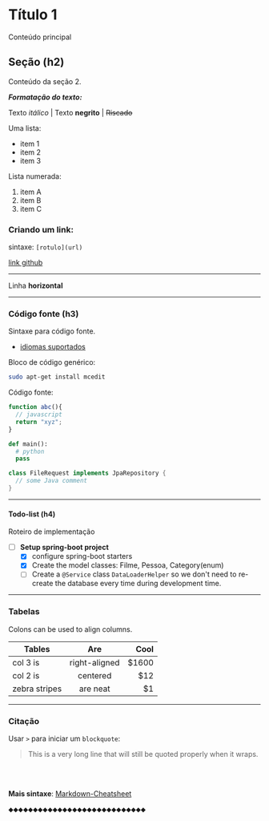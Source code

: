 # Título 1

Conteúdo principal

## Seção (h2)

Conteúdo da seção 2.

_**Formatação do texto:**_

Texto *itálico* | Texto **negrito** | ~~Riscado~~

Uma lista:
- item 1
- item 2
- item 3

Lista numerada:
1. item A
1. item B
1. item C

### Criando um link:

sintaxe: `[rotulo](url)`

[link github](https://github.com)

---

Linha __horizontal__

---


### Código fonte (h3)

Sintaxe para código fonte.
- [idiomas suportados](https://github.com/github/linguist/blob/master/lib/linguist/languages.yml#L4947)

Bloco de código genérico:

```bash
sudo apt-get install mcedit
```

Código fonte:
```js
function abc(){
  // javascript
  return "xyz";
}
```

```py
def main():
  # python
  pass
```

```java
class FileRequest implements JpaRepository {
  // some Java comment
}
```

---

#### Todo-list (h4)

Roteiro de implementação

- [ ] **Setup spring-boot project**
    - [X] configure spring-boot starters    
    - [X] Create the model classes: Filme, Pessoa, Category(enum)
    - [ ] Create a `@Service` class `DataLoaderHelper` so we don't need to re-create the database every time during development time.

***

### Tabelas

Colons can be used to align columns.

| Tables        | Are           | Cool  |
| ------------- |:-------------:| -----:|
| col 3 is      | right-aligned | $1600 |
| col 2 is      | centered      |   $12 |
| zebra stripes | are neat      |    $1 |

***

### Citação

Usar `>` para iniciar um `blockquote`:

> This is a very long line that will still be quoted properly when it wraps.

<br><br>

<div id='final'>
<b>Mais sintaxe</b>: <a href="https://github.com/adam-p/markdown-here/wiki/Markdown-Cheatsheet">Markdown-Cheatsheet</a>
</div>

⬥⬥⬥⬥⬥⬥⬥⬥⬥⬥⬥⬥⬥⬥⬥⬥⬥⬥⬥⬥⬥⬥⬥⬥⬥⬥⬥⬥
